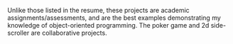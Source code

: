 Unlike those listed in the resume, these projects are academic assignments/assessments, and are the best examples demonstrating my knowledge of object-oriented programming. The poker game and 2d side-scroller are collaborative projects.
